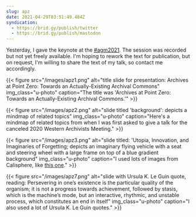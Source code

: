```yaml
---
slug: apz
date: 2021-04-29T03:51:49.484Z
syndication:
  - https://brid.gy/publish/twitter
  - https://brid.gy/publish/mastodon
---
```

Yesterday, I gave the keynote at the [<abbr title="Society of California Archivists 2021 Annual General Meeting">#agm2021</abbr>](https://www.calarchivists.org/AGM-2021-Sessions-Descriptions#plenary). The session was recorded but not yet freely available. I'm hoping to rework the text for publication, but on request, I'm willing to share the text of my talk, so contact me accordingly.

{{< figure src="/images/apz1.png" alt="title slide for presentation: Archives at Point Zero: Towards an Actually-Existing Archival Commons" img_class="u-photo" caption="The title was 'Archives at Point Zero: Towards an Actually-Existing Archival Commons.'" >}}

{{< figure src="/images/apz2.png" alt="slide titled 'background': depicts a mindmap of related topics" img_class="u-photo" caption="Here's a mindmap of related topics from when I was first asked to give a talk for the canceled 2020 Western Archivists Meeting." >}}

{{< figure src="/images/apz3.png" alt="slide titled: 'Utopia, Innovation, and Imaginaries of Forgetting; depicts an imaginary flying vehicle with a seat and steering wheel with a large frame on top of a blue gradient background" img_class="u-photo" caption="I used lots of images from Calisphere, like [this one](https://calisphere.org/item/b77535d1199cab8d297960b1690731f4/)." >}}

{{< figure src="/images/apz7.png" alt="slide with Ursula K. Le Guin quote, reading: Persevering in one’s existence is the particular quality of the organism; it is not a progress towards achievement, followed by stasis, which is the machine’s mode, but an interactive, rhythmic, and unstable process, which constitutes an end in itself" img_class="u-photo" caption="I also used a lot of Ursula K. Le Guin quotes." >}}

